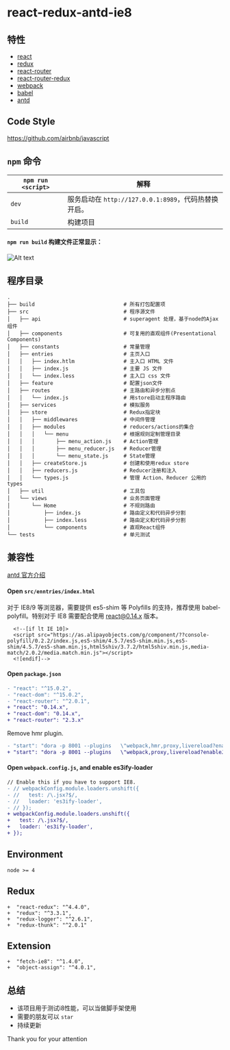 # react-redux-antd-ie8

## 特性
* [react](https://github.com/facebook/react)
* [redux](https://github.com/rackt/redux)
* [react-router](https://github.com/rackt/react-router)
* [react-router-redux](https://github.com/rackt/react-router-redux)
* [webpack](https://github.com/webpack/webpack)
* [babel](https://github.com/babel/babel)
* [antd](http://ant.design)

## Code Style

https://github.com/airbnb/javascript

## `npm` 命令

|`npm run <script>`|解释|
|------------------|-----------|
|`dev`|服务启动在 `http://127.0.0.1:8989`，代码热替换开启。|
|`build`|构建项目|

#### `npm run build` 构建文件正常显示：
![Alt text](https://github.com/bertFu/react-redux-antd-ie8/blob/master/src/constants/build.jpg)

## 程序目录

```
.
├── build                             # 所有打包配置项
├── src                               # 程序源文件
│   ├── api                           # superagent 处理，基于node的Ajax组件
│   ├── components                    # 可复用的直观组件(Presentational Components)
│   ├── constants                     # 常量管理
│   ├── entries                       # 主页入口
│   │   ├── index.htlm                # 主入口 HTML 文件
│   │   ├── index.js                  # 主要 JS 文件
│   │   └── index.less                # 主入口 css 文件
│   ├── feature                       # 配置json文件
│   ├── routes                        # 主路由和异步分割点
│   │   └── index.js                  # 用store启动主程序路由
│   ├── services                      # 模拟服务
│   ├── store                         # Redux指定块
│   │   ├── middlewares               # 中间件管理
│   │   ├── modules                   # reducers/actions的集合
│   │   │   └── menu                  # 根据规则定制管理目录
│   │   │       ├── menu_action.js    # Action管理
│   │   │       ├── menu_reducer.js   # Reducer管理
│   │   │       └── menu_state.js     # State管理
│   │   ├── createStore.js            # 创建和使用redux store
│   │   ├── reducers.js               # Reducer注册和注入
│   │   └── types.js                  # 管理 Action、Reducer 公用的 types
│   ├── util                          # 工具包 
│   └── views                         # 业务页面管理
│       └── Home                      # 不规则路由
│           ├── index.js              # 路由定义和代码异步分割
│           ├── index.less            # 路由定义和代码异步分割
│           └── components            # 直观React组件
└── tests                             # 单元测试
```

## 兼容性
[antd 官方介绍](http://ant.design/docs/react/getting-started#兼容性)

#### Open `src/enntries/index.html` <br/>

对于 IE8/9 等浏览器，需要提供 es5-shim 等 Polyfills 的支持，推荐使用 babel-polyfill。特别对于 IE8 需要配合使用 react@0.14.x 版本。
  ```
    <!--[if lt IE 10]>
    <script src="https://as.alipayobjects.com/g/component/??console-polyfill/0.2.2/index.js,es5-shim/4.5.7/es5-shim.min.js,es5-shim/4.5.7/es5-sham.min.js,html5shiv/3.7.2/html5shiv.min.js,media-match/2.0.2/media.match.min.js"></script>
    <![endif]-->
  ```
#### Open `package.json`

  ```diff
  - "react": "^15.0.2",
  - "react-dom": "^15.0.2",
  - "react-router": "^2.0.1",
  + "react": "0.14.x",
  + "react-dom": "0.14.x",
  + "react-router": "2.3.x"
  ```

  Remove hmr plugin.
  
  ```diff
  - "start": "dora -p 8001 --plugins   \"webpack,hmr,proxy,livereload?enableJs=false&injectHost=127.0.0.1,browser-history?index=/src/entries/index.html\"",
  + "start": "dora -p 8001 --plugins   \"webpack,proxy,livereload?enableJs=false&injectHost=127.0.0.1,browser-history?index=/src/entries/index.html\"",
  ```

#### Open `webpack.config.js`, and enable es3ify-loader

  ```diff
  // Enable this if you have to support IE8.
  - // webpackConfig.module.loaders.unshift({
  - //   test: /\.jsx?$/,
  - //   loader: 'es3ify-loader',
  - // });
  + webpackConfig.module.loaders.unshift({
  +   test: /\.jsx?$/,
  +   loader: 'es3ify-loader',
  + });
  ```
## Environment

```
node >= 4
```

## Redux

  ```
  +  "react-redux": "^4.4.0",
  +  "redux": "^3.3.1",
  +  "redux-logger": "^2.6.1",
  +  "redux-thunk": "^2.0.1"
  ```
  
## Extension
  ```
  +  "fetch-ie8": "^1.4.0",
  +  "object-assign": "^4.0.1",
  ```
  
## 总结 
- 该项目用于测试i8性能，可以当做脚手架使用
- 需要的朋友可以 `star`
- 持续更新

Thank you for your attention
